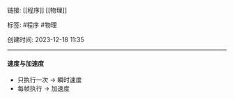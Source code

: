 链接: [[程序]] [[物理]]

标签: #程序 #物理

创建时间: 2023-12-18 11:35

---

#### 速度与加速度

- 只执行一次 -> 瞬时速度
- 每帧执行 -> 加速度

